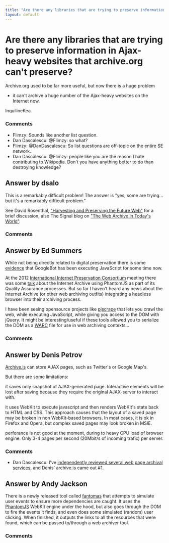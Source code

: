 ```yaml
---
title: "Are there any libraries that are trying to preserve information in Ajax-heavy websites that archive.org can't preserve?"
layout: default
---
```

Are there any libraries that are trying to preserve information in Ajax-heavy websites that archive.org can't preserve?
=====================
Archive.org used to be far more useful, but now there is a huge problem
- it can't archive a huge number of the Ajax-heavy websites on the
Internet now.

InquilineKea

### Comments ###
* Flimzy: Sounds like another list question.
* Dan Dascalescu: @Flimzy: so what?
* Flimzy: @DanDascalescu: So list questions are off-topic on the entire SE
network.
* Dan Dascalescu: @Flimzy: people like you are the reason I hate contributing to
Wikipedia. Don't you have anything better to do than destroying
knowledge?


Answer by dsalo
----------------
This is a remarkably difficult problem! The answer is "yes, some are
trying... but it's a remarkably difficult problem."

See David Rosenthal, ["Harvesting and Preserving the Future
Web"](http://blog.dshr.org/2012/05/harvesting-and-preserving-future-web.html)
for a brief discussion, also The Signal blog on ["The Web Archive in
Today's
World"](http://blogs.loc.gov/digitalpreservation/2012/05/a-vision-of-the-role-and-future-of-web-archives-the-web-archive-in-todays-world/).

### Comments ###

Answer by Ed Summers
----------------
While not being directly related to digital preservation there is some
[evidence](http://www.seomoz.org/blog/just-how-smart-are-search-robots)
that GoogleBot has been executing JavaScript for some time now.

At the 2012 [International Internet Preservation
Consortium](http://netpreserve.org/about/index.php) meeting there was
some [talk](https://twitter.com/lljohnston/status/197691434990698496)
about the Internet Archive using PhantomJS as part of its Quality
Assurance processes. But so far I haven't heard any news about the
Internet Archive (or other web archiving outfits) integrating a headless
browser into their archiving process.

I have been seeing opensource projects like
[pjscrape](https://github.com/nrabinowitz/pjscrape) that lets you crawl
the web, while executing JavaScript, while giving you access to the DOM
with jQuery. It might be interesting/useful if these tools allowed you
to serialize the DOM as a
[WARC](http://www.digitalpreservation.gov/formats/fdd/fdd000236.shtml)
file for use in web archiving contexts...

### Comments ###

Answer by Denis Petrov
----------------
[Archive.is](http://archive.is) can store AJAX pages, such as Twitter's
or Google Map's.

But there are some limitations:

it saves only snapshot of AJAX-generated page. Interactive elements will
be lost after saving because they require the original AJAX-server to
interact with.

it uses WebKit to execute javascript and then renders WebKit's state
back to HTML and CSS. This approach causes that the layout of a saved
page may be broken in non WebKit-based browsers. In most cases, it is ok
in Firefox and Opera, but complex saved pages may look broken in MSIE.

perforance is not good at the moment, during to heavy CPU load of
browser engine. Only 3-4 pages per second (20Mbit/s of incoming trafic)
per server.

### Comments ###
* Dan Dascalescu: I've [independently reviewed several web page archival
services](http://wiki.dandascalescu.com/reviews/online\_services/web\_page\_archiving),
and Denis' archive.is came out \#1.

Answer by Andy Jackson
----------------
There is a newly released tool called
[fantomas](https://github.com/davidrapin/fantomas) that attempts to
simulate user events to ensure more dependencies are caught. It uses the
[PhantomJS](http://phantomjs.org/) WebKit engine under the hood, but
also goes through the DOM to fire the events it finds, and even does
some simulated (random) user clicking. When finished, it outputs the
links to all the resources that were found, which can be passed
to/through a web archiver tool.

### Comments ###

